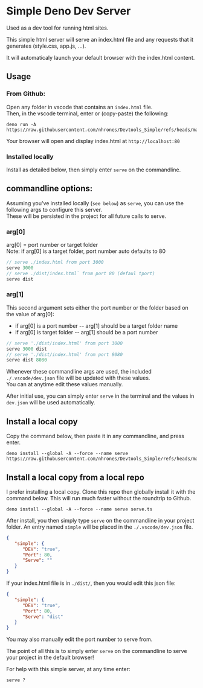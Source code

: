 
# Simple Deno Dev Server

Used as a dev tool for running html sites.     

This simple html server will serve an index.html file and any requests that it generates (style.css, app.js, ...).

It will automaticaly launch your default browser with the index.html content.

## Usage
### From Github:
Open any folder in vscode that contains an `index.html` file.     
Then, in the vscode terminal, enter or (copy-paste) the following: 
```
deno run -A https://raw.githubusercontent.com/nhrones/Devtools_Simple/refs/heads/main/serve.ts
```
Your browser will open and display index.html at `http://localhost:80`

### Installed locally
Install as detailed below, then simply enter `serve` on the commandline.

## commandline options:

Assuming you've installed locally (`see below`) as `serve`, you can use the following args to configure this server.    
These will be persisted in the project for all future calls to serve.    

### arg[0]
arg[0] = port number or target folder    
Note: if arg[0] is a target folder, port number auto defaults to 80
```ts
// serve ./index.html from port 3000
serve 3000
// serve ./dist/index.html` from port 80 (defaul tport)
serve dist
```
### arg[1]
This second argument sets either the port number or the folder based on the value of arg[0]:    
  - if arg[0] is a port number -- arg[1] should be a target folder name
  - if arg[0] is target folder -- arg[1] should be a port number
```ts
// serve './dist/index.html' from port 3000
serve 3000 dist
// serve './dist/index.html' from port 8080
serve dist 8080

```
Whenever these commandline args are used, the included `./.vscode/dev.json` file will be updated with these values.     
You can at anytime edit these values manually.    

After initial use, you can simply enter `serve` in the terminal and the values in `dev.json` will be used automatically.   

## Install a local copy
Copy the command below, then paste it in any commandline, and press enter. 
```
deno install --global -A --force --name serve https://raw.githubusercontent.com/nhrones/Devtools_Simple/refs/heads/main/serve.ts

```
## Install a local copy from a local repo
I prefer installing a local copy. Clone this repo then globally install it with the command below. This will run much faster without the roundtrip to Github.
```
deno install --global -A --force --name serve serve.ts
```
After install, you then simply type `serve` on the commandline in your project folder.
An entry named `simple` will be placed in the `./.vscode/dev.json` file.
```json
{
   "simple": {
      "DEV": "true",
      "Port": 80,
      "Serve": ""
   }
}
```
If your index.html file is in `./dist/`, then you would edit this json file:
```json
{
   "simple": {
      "DEV": "true",
      "Port": 80,
      "Serve": "dist"
   }
}
```
You may also manually edit the port number to serve from.

The point of all this is to simply enter `serve` on the commandline to serve your project in the default browser!

For help with this simple server, at any time enter:
```
serve ? 
``` 